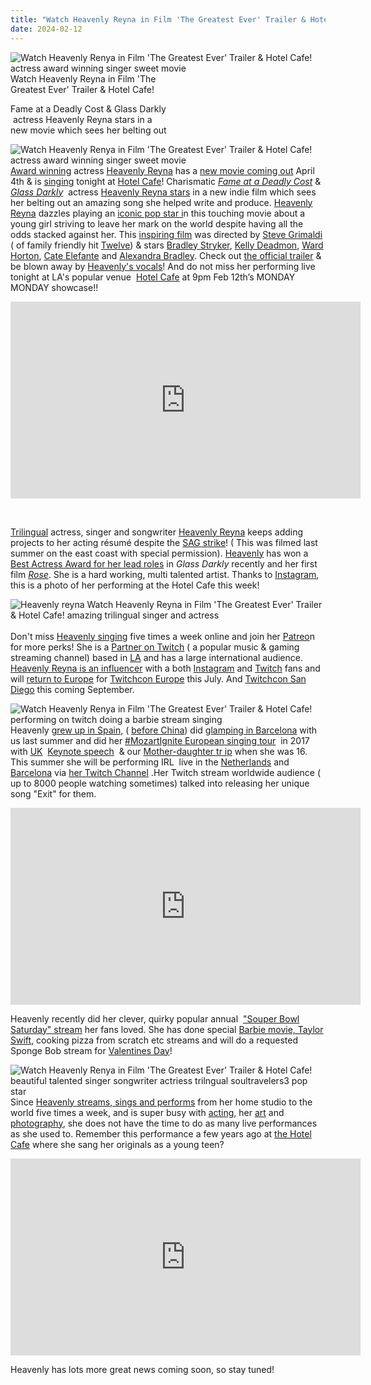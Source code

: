 ```yaml
---
title: "Watch Heavenly Reyna in Film 'The Greatest Ever' Trailer & Hotel Cafe!"
date: 2024-02-12
---
```


![Watch Heavenly Renya in Film 'The Greatest Ever' Trailer & Hotel Cafe!  actress award winning singer sweet movie ](https://pub-ac94b3f306b24c0dba4238943c97f2e1.r2.dev/6a00e5502a9507883302a30d4ea748200b-1024x576-1.jpg)Watch Heavenly Reyna in Film 'The  
Greatest Ever' Trailer & Hotel Cafe!  
  
Fame at a Deadly Cost & Glass Darkly  
 [](http://soultravelers3new.local/2019/12/heavenly-reyna-stars-in-glass-darkly-movie-.html)actress Heavenly Reyna stars in a  
new movie which sees her belting out

<!--more-->

![Watch Heavenly Renya in Film 'The Greatest Ever' Trailer & Hotel Cafe!  actress award winning singer sweet movie ](https://pub-ac94b3f306b24c0dba4238943c97f2e1.r2.dev/6a00e5502a9507883302a30d4ea748200b-1024x576-1.jpg)  
[Award winning](https://www.imdb.com/name/nm7413363/awards/?ref_=nm_ql_2) actress [Heavenly Reyna](https://www.heavenlyreyna.com) has a [new movie coming out](https://www.imdb.com/title/tt27912806/?ref_=nm_flmg_unrel_2_act) April 4th & is [singing](https://www.instagram.com/p/Ck1nglRopRg/?hl=en) tonight at [Hotel Cafe](https://www.hotelcafe.com)! Charismatic [_Fame at a Deadly Cost_](http://soultravelers3new.local/2020/03/heavenly-reyna-stars-in-movie-fame-at-a-deadly-cost-on-lmn-.html) & [_Glass Darkly_](http://soultravelers3new.local/2019/12/heavenly-reyna-stars-in-glass-darkly-movie-.html)  actress [Heavenly Reyna stars](https://www.rivenmaster.org/heavenly-reyna-a-singing-and-acting-gift-from-heaven/) in a new indie film which sees her belting out an amazing song she helped write and produce. [Heavenly Reyna](http://soultravelers3new.local/2023/05/heavenly-reyna-lands-next-movie-hits-twitchcon-paris.html) dazzles playing an [iconic pop star i](http://soultravelers3new.local/2018/10/-mozart-dee-smashes-the-patriarchy-in-girl-power-song-push-you-harder.html)n this touching movie about a young girl striving to leave her mark on the world despite having all the odds stacked against her. This [inspiring film](https://www.instagram.com/p/C3RI6U9PKCz/) was directed by [Steve Grimaldi](https://www.imdb.com/name/nm4983910/) ( of family friendly hit [Twelve](https://www.commonsensemedia.org/movie-reviews/twelve-0)) & stars [Bradley Stryker](https://en.wikipedia.org/wiki/Bradley_Stryker), [Kelly Deadmon](https://www.imdb.com/name/nm0212603/), [Ward Horton](https://www.instagram.com/wardhorton/?hl=en), [Cate Elefante](https://www.famousbirthdays.com/people/cate-elefante.html) and [Alexandra Bradley](https://www.imdb.com/name/nm13571385/). Check out [the official trailer](https://www.youtube.com/watch?v=dEQN9xXCZH0) & be blown away by [Heavenly's vocals](https://www.youtube.com/watch?v=NZVRUA1FzCs)! And do not miss her performing live tonight at LA's popular venue  [Hotel Cafe](https://www.instagram.com/monday_monday_at_hotel_cafe/reel/C3Ge2s7JfOF/) at 9pm Feb 12th’s MONDAY MONDAY showcase!!  
  

<iframe allow="accelerometer; autoplay; clipboard-write; encrypted-media; gyroscope; picture-in-picture; web-share" allowfullscreen frameborder="0" height="315" src="https://www.youtube.com/embed/dEQN9xXCZH0?si=AzJ1agpxPVzQdZ-r&start=105" title="YouTube video player" width="560"></iframe>

   
  
[Trilingual](http://soultravelers3new.local/2013/04/growing-up-bilingual-or-trilingual.html) actress, singer and songwriter [Heavenly Reyna](https://www.youtube.com/channel/UCcMwuQFsEJfOct29ZTa0v8w) keeps adding projects to her acting résumé despite the [SAG strike](https://www.hollywoodreporter.com/business/business-news/actors-strike-movies-tv-shows-still-filming-1235538864/)! ( This was filmed last summer on the east coast with special permission). [Heavenly](https://www.instagram.com/heavenly.reyna/?hl=en) has won a [Best Actress Award for her lead roles](http://soultravelers3new.local/2021/09/heavenly-reyna-wins-best-actress-for-glass-darkly-movie-.html) in _Glass Darkly_ recently and her first film [_Rose_](http://soultravelers3new.local/2016/04/mozart-wins-best-actress-award-.html). She is a hard working, multi talented artist. Thanks to [Instagram](https://www.instagram.com/p/C3UcyskuaYN/?img_index=1), this is a photo of her performing at the Hotel Cafe this week!  
  
[](https://pub-ac94b3f306b24c0dba4238943c97f2e1.r2.dev/6a00e5502a9507883302a30d4ea748200b-1024x576-1.jpg)![Heavenly reyna  Watch Heavenly Reyna in Film 'The Greatest Ever' Trailer & Hotel Cafe!  amazing trilingual singer and actress ](https://pub-ac94b3f306b24c0dba4238943c97f2e1.r2.dev/6a00e5502a9507883302a30d4ea748200b-1024x576-1.jpg)[  
](https://pub-ac94b3f306b24c0dba4238943c97f2e1.r2.dev/6a00e5502a9507883302a30d4ea748200b-1024x576-1.jpg)  
Don't miss [Heavenly singing](https://www.twitch.tv/heavenly/video/2058082928) five times a week online and join her [Patreo](https://www.patreon.com/heavenlyreyna)n for more perks! She is a [Partner on Twitch](http://soultravelers3new.local/2021/03/heavenly-reyna-makes-partner-with-twitch-music-in-just-6-months.html) ( a popular music & gaming streaming channel) based in [LA](http://soultravelers3new.local/2018/11/mozart-dee-in-la-weekly-performing-at-molly-malones.html) and has a large international audience. [Heavenly Reyna is an influencer](http://soultravelers3new.local/2019/02/mozart-dee-stars-in-brat-series-the-talent-show.html) with a both [Instagram](https://www.instagram.com/heavenly.reyna/) and [Twitch](https://m.twitch.tv/heavenly/about) fans and will [return to Europe](http://soultravelers3new.local/2007/09/mozarts-film-de.html) for [Twitchcon Europe](https://www.twitchcon.com/rotterdam-2024/) this July. And [Twitchcon San Diego](https://www.twitchcon.com/san-diego-2024/) this coming September.  
  
  
![Watch Heavenly Renya in Film 'The Greatest Ever' Trailer & Hotel Cafe!  performing on twitch doing a barbie stream singing ](https://pub-ac94b3f306b24c0dba4238943c97f2e1.r2.dev/6a00e5502a9507883302a30d4ea748200b-1024x576-1.jpg)  
Heavenly [grew up in Spain](http://soultravelers3new.local/2013/05/learning-spanish-in-spain.html), ( [before China](http://soultravelers3new.local/2013/01/learning-mandarin-in-beijing-china-best-school.html)) did [glamping in Barcelona](http://soultravelers3new.local/2023/09/diy-luxury-glamping-near-barcelona-.html) with us last summer and did her [#MozartIgnite European singing tour](http://soultravelers3new.local/2017/06/mozartignitetour-in-europe-mozart-dees-keynote-speech.html)  in 2017 with [UK](http://soultravelers3new.local/2017/09/visit-edinburgh-at-fringe-festival-or-not-.html)  [Keynote speech](http://soultravelers3new.local/2017/05/16-year-old-mozart-dees-ted-talk-keynote-speech-in-ukteen-actress-songwriter-singer-mozart-dee-was-asked-to-do-a-ted-talk.html)  & our [Mother-daughter tr ip](http://soultravelers3new.local/2017/08/best-mother-daughter-trip-life-changing-adventures.html) when she was 16. This summer she will be performing IRL  live in the [Netherlands](https://pub-ac94b3f306b24c0dba4238943c97f2e1.r2.dev/soultravelers3/netherlands/index.html) and [Barcelona](http://soultravelers3new.local/2022/04/21-of-the-best-things-to-do-in-barcelona-in-2022.html) via [her Twitch Channel](https://www.twitch.tv/heavenly) .Her Twitch stream worldwide audience ( up to 8000 people watching sometimes) talked into releasing her unique song "Exit" for them.   
  

<iframe allow="accelerometer; autoplay; clipboard-write; encrypted-media; gyroscope; picture-in-picture; web-share" allowfullscreen frameborder="0" height="315" src="https://www.youtube.com/embed/NZVRUA1FzCs?si=XCOnHdmgAzXdQXyo" title="YouTube video player" width="560"></iframe>

  
  
  
Heavenly recently did her clever, quirky popular annual  ["Souper Bowl Saturday" stream](https://www.twitch.tv/videos/2059388212) her fans loved. She has done special [Barbie movie, Taylor Swift](https://m.twitch.tv/heavenly/videos?filter=all), cooking pizza from scratch etc streams and will do a requested Sponge Bob stream for [Valentines Day](http://soultravelers3new.local/2022/02/happy-valentines-day-super-bowl-weekend-.html)!   
  
![Watch Heavenly Renya in Film 'The Greatest Ever' Trailer & Hotel Cafe!  beautiful talented singer songwriter actriess trilngual soultravelers3 pop star](https://pub-ac94b3f306b24c0dba4238943c97f2e1.r2.dev/6a00e5502a9507883302a30d4ea748200b-1024x576-1.jpg)  
Since [Heavenly streams, sings and performs](https://www.google.com/url?sa=t&rct=j&q=&esrc=s&source=web&cd=&ved=2ahUKEwjF25fE_6WEAxX7lYkEHWdYA74QFnoECB0QAQ&url=https%3A%2F%2Fwww.americathebilingual.com%2Fwhos-that-heavenly-voice-in-chapter-47%2F&usg=AOvVaw0tkOJrke2Ou-7hqVQK3q9N&opi=89978449) from her home studio to the world five times a week, and is super busy with [acting](https://www.heavenlyreyna.com/acting), her [art](https://www.instagram.com/p/CZhsKfCPHZn/?hl=en&img_index=1) and [photography](https://www.instagram.com/saycheem/?hl=en), she does not have the time to do as many live performances as she used to. Remember this performance a few years ago at [the Hotel Cafe](https://www.youtube.com/watch?v=r74VIYMZD_Y&embeds_referring_euri=https%3A%2F%2Fwww.typepad.com%2Fsite%2Fblogs%2F6a00e5502a9507883300e5502a95098833%2Fcompose%2Fpreview%2Fpost&source_ve_path=Mjg2NjY&feature=emb_logo) where she sang her originals as a young teen?   
  

<iframe allow="accelerometer; autoplay; clipboard-write; encrypted-media; gyroscope; picture-in-picture; web-share" allowfullscreen frameborder="0" height="315" src="https://www.youtube.com/embed/r74VIYMZD_Y?si=iU4DUClXj0xq87Rh" title="YouTube video player" width="560"></iframe>

  
[](https://www.twitch.tv/videos/1831995167)

Heavenly has lots more great news coming soon, so stay tuned!
